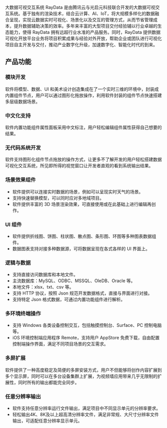 大数据可视交互系统 RayData 是由腾讯云与光启元科技联合开发的大数据可视交互系统。基于独有的渲染技术，结合云计算、AI、IoT，将大规模多样化的数据融合呈现，实现云数据实时可视化、场景化以及交互的管理方式，从而节省管理成本，提升数据辅助决策的效率。多年来丰富的大型项目交付经验辅以行业卓越的生态能力，使得 RayData 拥有远超行业水准的产品服务。同时，RayData 提供数据可视化开放平台业务将项目积累成果与经验对外开放，帮助企业或团队进行可视化项目自主开发与交付，推动产业数字化升级，加速数字化、智能化时代的到来。

## 产品功能
### 模块开发
软件将模型、数据、UI 和美术设计创造集成在了一个实时三维的环境中，封装成内置组件节点，用户可以通过图形化拖放操作，利用软件封装的组件节点快速搭建多层级数据场景。

### 中文化支持
软件内置功能组件属性面板采用中文标注，用户轻松编辑组件属性获得自己想要的结果。

### 无代码系统开发
软件支持图形化组件节点拖放的操作方式，让更多不了解开发的用户轻松搭建数据可视化交互系统，所见即所得的视觉窗口让开发者直观的看到系统输出结果。

### 场景效果组件
- 软件提供可以连接实时数据的场景，例如可以呈现实时天气的场景。
- 支持快速替换模型，可以同时应对多地域项目。
- 软件提供丰富的 3D 场景渲染效果，可直接使用或在此基础上进行编辑再创作。

### UI 组件
- 软件提供折线图、饼图、柱状图、散点图、条形图、环图等多种图表数据组件。
- 数据图表支持对接多种数据源，可将数据呈现在各式各样的 UI 界面上。

### 逻辑与数据
- 支持直接访问数据库和本地文件。
 - 主流数据库：MySQL、ODBC、MSSQL、OleDB、Oracle 等。
 - 本地文件：xlsx、txt、csv 等。
- 支持 HTTP 协议，按照 Json 规范开发数据格式，直接与界面进行对接。
- 支持特定 Json 格式数据，可通过内置功能组件进行解析。

### 多环境终端操作
- 支持 Windows 各类设备控制交互，包括触摸控制台、Surface、PC 控制电脑等。
- iOS 环境控制端应用程序 Remote，支持用户 AppStore 免费下载，自由配置控制端操作界面，满足不同项目场景的交互需求。

### 多屏扩展
软件提供了一种高度稳定及简便的多屏安装方式，用户不但能够将创作内容扩展到多个显示屏，同时可以在多台设备集群上扩展，为视频墙应用带来几乎无限制的扩展性，同时所有的输出都能完全同步。

### 任意分辨率输出
- 软件支持任意分辨率运行文件输出，满足项目中不同显示单元的分辨率要求。
- 轻松输出4K、8K及以上超高清分辨率文件，满足非常规、大尺寸分辨率文件输出，可适配任意分辨率显示单元。


